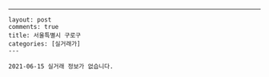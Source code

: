---
    layout: post
    comments: true
    title: 서울특별시 구로구
    categories: [실거래가]
    ---

    2021-06-15 실거래 정보가 없습니다.

    